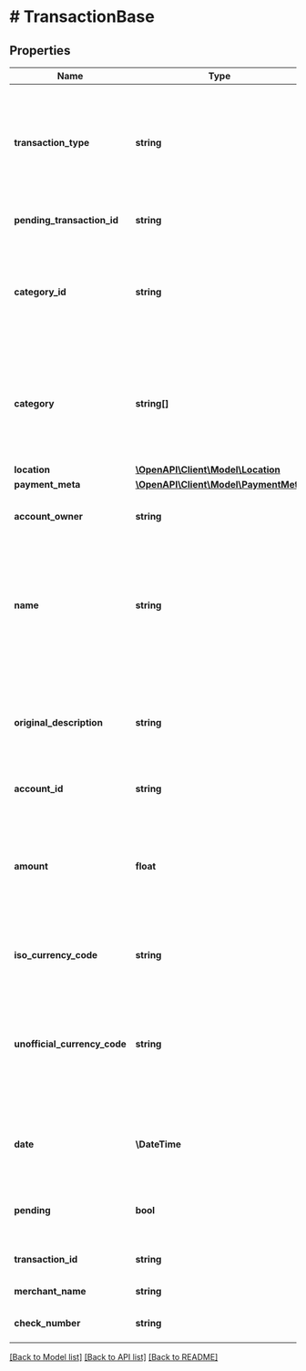 # # TransactionBase

## Properties

Name | Type | Description | Notes
------------ | ------------- | ------------- | -------------
**transaction_type** | **string** | Please use the &#x60;payment_channel&#x60; field, &#x60;transaction_type&#x60; will be deprecated in the future.  &#x60;digital:&#x60; transactions that took place online.  &#x60;place:&#x60; transactions that were made at a physical location.  &#x60;special:&#x60; transactions that relate to banks, e.g. fees or deposits.  &#x60;unresolved:&#x60; transactions that do not fit into the other three types. | [optional]
**pending_transaction_id** | **string** | The ID of a posted transaction&#39;s associated pending transaction, where applicable. | [optional]
**category_id** | **string** | The ID of the category to which this transaction belongs. For a full list of categories, see [&#x60;/categories/get&#x60;](https://plaid.com/docs/api/products/#categoriesget).  If the &#x60;transactions&#x60; object was returned by an Assets endpoint such as &#x60;/asset_report/get/&#x60; or &#x60;/asset_report/pdf/get&#x60;, this field will only appear in an Asset Report with Insights. | [optional]
**category** | **string[]** | A hierarchical array of the categories to which this transaction belongs. For a full list of categories, see [&#x60;/categories/get&#x60;](https://plaid.com/docs/api/products/#categoriesget).  If the &#x60;transactions&#x60; object was returned by an Assets endpoint such as &#x60;/asset_report/get/&#x60; or &#x60;/asset_report/pdf/get&#x60;, this field will only appear in an Asset Report with Insights. | [optional]
**location** | [**\OpenAPI\Client\Model\Location**](Location.md) |  | [optional]
**payment_meta** | [**\OpenAPI\Client\Model\PaymentMeta**](PaymentMeta.md) |  | [optional]
**account_owner** | **string** | The name of the account owner. This field is not typically populated and only relevant when dealing with sub-accounts. | [optional]
**name** | **string** | The merchant name or transaction description.  If the &#x60;transactions&#x60; object was returned by a Transactions endpoint such as &#x60;/transactions/get&#x60;, this field will always appear. If the &#x60;transactions&#x60; object was returned by an Assets endpoint such as &#x60;/asset_report/get/&#x60; or &#x60;/asset_report/pdf/get&#x60;, this field will only appear in an Asset Report with Insights. | [optional]
**original_description** | **string** | The string returned by the financial institution to describe the transaction. For transactions returned by &#x60;/transactions/get&#x60;, this field is in beta and will be omitted unless the client is both enrolled in the closed beta program and has set &#x60;options.include_original_description&#x60; to &#x60;true&#x60;. | [optional]
**account_id** | **string** | The ID of the account in which this transaction occurred. |
**amount** | **float** | The settled value of the transaction, denominated in the account&#39;s currency, as stated in &#x60;iso_currency_code&#x60; or &#x60;unofficial_currency_code&#x60;. Positive values when money moves out of the account; negative values when money moves in. For example, debit card purchases are positive; credit card payments, direct deposits, and refunds are negative. |
**iso_currency_code** | **string** | The ISO-4217 currency code of the transaction. Always &#x60;null&#x60; if &#x60;unofficial_currency_code&#x60; is non-null. |
**unofficial_currency_code** | **string** | The unofficial currency code associated with the transaction. Always &#x60;null&#x60; if &#x60;iso_currency_code&#x60; is non-&#x60;null&#x60;. Unofficial currency codes are used for currencies that do not have official ISO currency codes, such as cryptocurrencies and the currencies of certain countries.  See the [currency code schema](https://plaid.com/docs/api/accounts#currency-code-schema) for a full listing of supported &#x60;iso_currency_code&#x60;s. |
**date** | **\DateTime** | For pending transactions, the date that the transaction occurred; for posted transactions, the date that the transaction posted. Both dates are returned in an [ISO 8601](https://wikipedia.org/wiki/ISO_8601) format ( &#x60;YYYY-MM-DD&#x60; ). |
**pending** | **bool** | When &#x60;true&#x60;, identifies the transaction as pending or unsettled. Pending transaction details (name, type, amount, category ID) may change before they are settled. |
**transaction_id** | **string** | The unique ID of the transaction. Like all Plaid identifiers, the &#x60;transaction_id&#x60; is case sensitive. |
**merchant_name** | **string** | The merchant name, as extracted by Plaid from the &#x60;name&#x60; field. | [optional]
**check_number** | **string** | The check number of the transaction. This field is only populated for check transactions. | [optional]

[[Back to Model list]](../../README.md#models) [[Back to API list]](../../README.md#endpoints) [[Back to README]](../../README.md)
